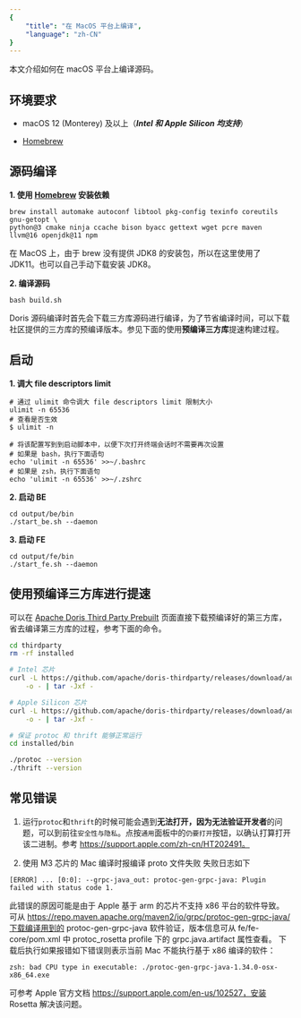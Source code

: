 ```yaml
---
{
    "title": "在 MacOS 平台上编译",
    "language": "zh-CN"
}
---
```


<!--
Licensed to the Apache Software Foundation (ASF) under one
or more contributor license agreements.  See the NOTICE file
distributed with this work for additional information
regarding copyright ownership.  The ASF licenses this file
to you under the Apache License, Version 2.0 (the
"License"); you may not use this file except in compliance
with the License.  You may obtain a copy of the License at

  http://www.apache.org/licenses/LICENSE-2.0

Unless required by applicable law or agreed to in writing,
software distributed under the License is distributed on an
"AS IS" BASIS, WITHOUT WARRANTIES OR CONDITIONS OF ANY
KIND, either express or implied.  See the License for the
specific language governing permissions and limitations
under the License.
-->


本文介绍如何在 macOS 平台上编译源码。

## 环境要求

-   macOS 12 (Monterey) 及以上（***Intel 和 Apple Silicon 均支持***）

-   [Homebrew](https://brew.sh/)

## 源码编译

**1.  使用 [Homebrew](https://brew.sh/) 安装依赖**

```Shell
brew install automake autoconf libtool pkg-config texinfo coreutils gnu-getopt \
python@3 cmake ninja ccache bison byacc gettext wget pcre maven llvm@16 openjdk@11 npm
```

在 MacOS 上，由于 brew 没有提供 JDK8 的安装包，所以在这里使用了 JDK11。也可以自己手动下载安装 JDK8。

**2.  编译源码**

```Shell
bash build.sh
```

Doris 源码编译时首先会下载三方库源码进行编译，为了节省编译时间，可以下载社区提供的三方库的预编译版本。参见下面的使用**预编译三方库**提速构建过程。

## 启动

**1. 调大 file descriptors limit**

```Shell
# 通过 ulimit 命令调大 file descriptors limit 限制大小
ulimit -n 65536
# 查看是否生效
$ ulimit -n

# 将该配置写到到启动脚本中，以便下次打开终端会话时不需要再次设置
# 如果是 bash，执行下面语句
echo 'ulimit -n 65536' >>~/.bashrc
# 如果是 zsh，执行下面语句
echo 'ulimit -n 65536' >>~/.zshrc
```

**2.  启动 BE**

```Shell
cd output/be/bin
./start_be.sh --daemon
```

**3.  启动 FE**

```Shell
cd output/fe/bin
./start_fe.sh --daemon
```

## 使用预编译三方库进行提速

可以在 [Apache Doris Third Party Prebuilt](https://github.com/apache/doris-thirdparty/releases/tag/automation) 页面直接下载预编译好的第三方库，省去编译第三方库的过程，参考下面的命令。

```Bash
cd thirdparty
rm -rf installed

# Intel 芯片
curl -L https://github.com/apache/doris-thirdparty/releases/download/automation/doris-thirdparty-prebuilt-darwin-x86_64.tar.xz \
    -o - | tar -Jxf -

# Apple Silicon 芯片
curl -L https://github.com/apache/doris-thirdparty/releases/download/automation/doris-thirdparty-prebuilt-darwin-arm64.tar.xz \
    -o - | tar -Jxf -

# 保证 protoc 和 thrift 能够正常运行
cd installed/bin

./protoc --version
./thrift --version
```

## 常见错误

1. 运行`protoc`和`thrift`的时候可能会遇到**无法打开，因为无法验证开发者**的问题，可以到前往`安全性与隐私`。点按`通用`面板中的`仍要打开`按钮，以确认打算打开该二进制。参考 https://support.apple.com/zh-cn/HT202491。

2. 使用 M3 芯片的 Mac 编译时报编译 proto 文件失败
失败日志如下
```Shell
[ERROR] ... [0:0]: --grpc-java_out: protoc-gen-grpc-java: Plugin failed with status code 1.
```
此错误的原因可能是由于 Apple 基于 arm 的芯片不支持 x86 平台的软件导致。
可从 https://repo.maven.apache.org/maven2/io/grpc/protoc-gen-grpc-java/下载编译用到的 protoc-gen-grpc-java 软件验证，版本信息可从 fe/fe-core/pom.xml 中 protoc_rosetta profile 下的 grpc.java.artifact 属性查看。
下载后执行如果报错如下错误则表示当前 Mac 不能执行基于 x86 编译的软件：
```Shell
zsh: bad CPU type in executable: ./protoc-gen-grpc-java-1.34.0-osx-x86_64.exe
```
可参考 Apple 官方文档 https://support.apple.com/en-us/102527，安装 Rosetta 解决该问题。